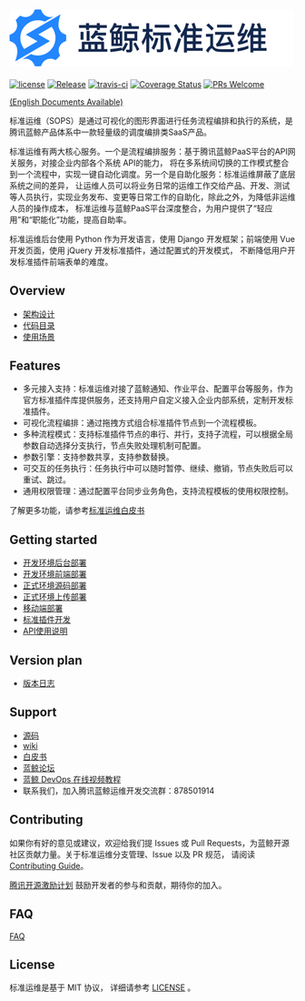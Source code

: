 ![](docs/resource/img/logo_zh.png)
---
[![license](https://img.shields.io/badge/license-MIT-brightgreen.svg)](https://github.com/Tencent/bk-sops/blob/master/LICENSE)
[![Release](https://img.shields.io/badge/release-3.3.21-brightgreen.svg)](https://github.com/Tencent/bk-sops/releases)
[![travis-ci](https://travis-ci.com/Tencent/bk-sops.svg?branch=master)](https://travis-ci.com/Tencent/bk-sops)
[![Coverage Status](https://codecov.io/gh/Tencent/bk-sops/branch/master/graph/badge.svg)](https://codecov.io/gh/Tencent/bk-sops)
[![PRs Welcome](https://img.shields.io/badge/PRs-welcome-brightgreen.svg)](https://github.com/Tencent/bk-sops/pulls)

[(English Documents Available)](readme_en.md)

标准运维（SOPS）是通过可视化的图形界面进行任务流程编排和执行的系统，是腾讯蓝鲸产品体系中一款轻量级的调度编排类SaaS产品。

标准运维有两大核心服务。一个是流程编排服务：基于腾讯蓝鲸PaaS平台的API网关服务，对接企业内部各个系统 API的能力，
将在多系统间切换的工作模式整合到一个流程中，实现一键自动化调度。另一个是自助化服务：标准运维屏蔽了底层系统之间的差异，
让运维人员可以将业务日常的运维工作交给产品、开发、测试等人员执行，实现业务发布、变更等日常工作的自助化，除此之外，为降低非运维人员的操作成本，
标准运维与蓝鲸PaaS平台深度整合，为用户提供了“轻应用”和“职能化”功能，提高自助率。

标准运维后台使用 Python 作为开发语言，使用 Django 开发框架；前端使用 Vue 开发页面，使用 jQuery 开发标准插件，通过配置式的开发模式，
不断降低用户开发标准插件前端表单的难度。


## Overview
- [架构设计](docs/overview/architecture.md)
- [代码目录](docs/overview/code_structure.md)
- [使用场景](docs/overview/usecase.md)


## Features
- 多元接入支持：标准运维对接了蓝鲸通知、作业平台、配置平台等服务，作为官方标准插件库提供服务，还支持用户自定义接入企业内部系统，定制开发标准插件。
- 可视化流程编排：通过拖拽方式组合标准插件节点到一个流程模板。
- 多种流程模式：支持标准插件节点的串行、并行，支持子流程，可以根据全局参数自动选择分支执行，节点失败处理机制可配置。
- 参数引擎：支持参数共享，支持参数替换。
- 可交互的任务执行：任务执行中可以随时暂停、继续、撤销，节点失败后可以重试、跳过。
- 通用权限管理：通过配置平台同步业务角色，支持流程模板的使用权限控制。

了解更多功能，请参考[标准运维白皮书](http://docs.bk.tencent.com/product_white_paper/gcloud/)


## Getting started
- [开发环境后台部署](docs/install/dev_deploy.md)
- [开发环境前端部署](docs/install/dev_web.md)
- [正式环境源码部署](docs/install/source_code_deploy.md)
- [正式环境上传部署](docs/install/upload_pack_deploy.md)
- [移动端部署](docs/install/mobile_deploy.md)
- [标准插件开发](docs/develop/dev_plugins.md)
- [API使用说明](docs/apidoc/readme.md)


## Version plan
- [版本日志](docs/release.md)


## Support
- [源码](https://github.com/Tencent/bk-sops/tree/master)
- [wiki](https://github.com/Tencent/bk-sops/wiki)
- [白皮书](http://docs.bk.tencent.com/product_white_paper/gcloud/)
- [蓝鲸论坛](https://bk.tencent.com/s-mart/community)
- [蓝鲸 DevOps 在线视频教程](https://cloud.tencent.com/developer/edu/major-100008)
- 联系我们，加入腾讯蓝鲸运维开发交流群：878501914


## Contributing
如果你有好的意见或建议，欢迎给我们提 Issues 或 Pull Requests，为蓝鲸开源社区贡献力量。关于标准运维分支管理、Issue 以及 PR 规范，
请阅读 [Contributing Guide](docs/CONTRIBUTING.md)。

[腾讯开源激励计划](https://opensource.tencent.com/contribution) 鼓励开发者的参与和贡献，期待你的加入。

## FAQ
[FAQ](docs/wiki/faq.md)


## License
标准运维是基于 MIT 协议， 详细请参考 [LICENSE](LICENSE.txt) 。
